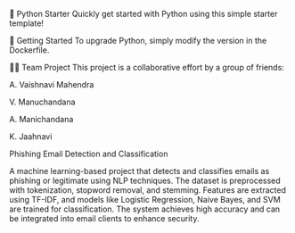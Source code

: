 🐍 Python Starter
Quickly get started with Python using this simple starter template!

🔧 Getting Started
To upgrade Python, simply modify the version in the Dockerfile.

👩‍💻 Team Project
This project is a collaborative effort by a group of friends:

A. Vaishnavi Mahendra

V. Manuchandana

A. Manichandana

K. Jaahnavi


Phishing Email Detection and Classification

A machine learning-based project that detects and classifies emails as phishing or legitimate using NLP techniques. The dataset is preprocessed with tokenization, stopword removal, and stemming. Features are extracted using TF-IDF, and models like Logistic Regression, Naive Bayes, and SVM are trained for classification. The system achieves high accuracy and can be integrated into email clients to enhance security.
